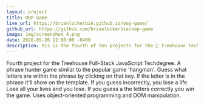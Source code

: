```yaml
---
layout: project
title: OOP Game
live_url: https://brianlockerbie.github.io/oop-game/
github_url: https://github.com/brianlockerbie/oop-game
image: img/screenshot_4.png
date: 2020-05-26 12:00:00 -0400
description: his is the fourth of ten projects for the 🏡 Treehouse TechDegree Full Stack JavaScript. 
---
```

Fourth project for the Treehouse Full-Stack JavaScript Techdegree. A phrase hunter game similar to the popular game 'hangman'. Guess what letters are within the phrase by clicking on that key. If the letter is in the phrase it'll show on the template. If you guess incorrectly, you lose a life. Lose all your lives and you lose. If you guess a the letters correctly you win the game. Uses object-oriented programming and DOM manipulation.